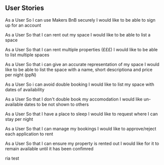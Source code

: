 ## User Stories ##

As a User
So I can use Makers BnB securely 
I would like to be able to sign up for an account

As a User
So that I can rent out my space
I would like to be able to list a space

As a User
So that I can rent multiple properties (£££)
I would like to be able to list multiple spaces

As a User
So that i can give an accurate representation of my space
I would like to be able to list the space with a name, short descriptiona and price per night (ppN)

As a User
So i can avoid double booking 
I would like to list my space with dates of availability

As a User
So that I don't double book my accomodation
I would like un-available dates to be not shown to others

As a User
So that I have a place to sleep
I would like to request where I can stay per night

As a User
So that I can manage my bookings 
I would like to approve/reject each application to rent 

As a User
So that I can ensure my property is rented out
I would like for it to remain available until it has been confimred

ria test